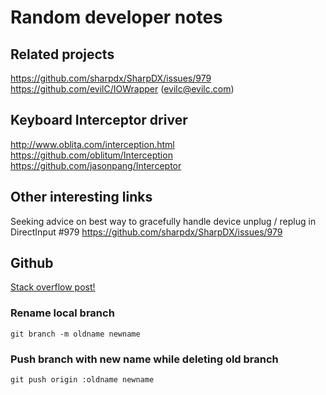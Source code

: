 # Random developer notes

## Related projects 

https://github.com/sharpdx/SharpDX/issues/979
https://github.com/evilC/IOWrapper  (evilc@evilc.com)

## Keyboard Interceptor driver
http://www.oblita.com/interception.html
https://github.com/oblitum/Interception
https://github.com/jasonpang/Interceptor

## Other interesting links

Seeking advice on best way to gracefully handle device unplug / replug in DirectInput #979 
https://github.com/sharpdx/SharpDX/issues/979 

## Github 

[Stack overflow post!](https://stackoverflow.com/questions/9524933/renaming-a-branch-in-github)

### Rename local branch
```
git branch -m oldname newname
```

### Push branch with new name while deleting old branch
```
git push origin :oldname newname
```

